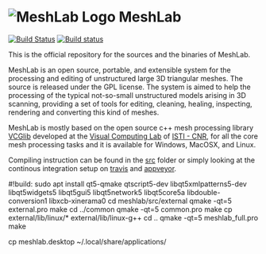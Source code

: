 # ![MeshLab Logo](src/meshlab/images/eye64.png) MeshLab

[![Build Status](https://travis-ci.org/cnr-isti-vclab/meshlab.svg?branch=master)](https://travis-ci.org/cnr-isti-vclab/meshlab)
[![Build status](https://ci.appveyor.com/api/projects/status/bdxm2m4n5ud7vm47?svg=true)](https://ci.appveyor.com/project/cignoni/meshlab)

This is the official repository for the sources and the binaries of MeshLab. 

MeshLab is an open source, portable, and extensible system for the processing and editing of unstructured large 3D triangular meshes. The source is released under the GPL license.
The system is aimed to help the processing of the typical not-so-small unstructured models arising in 3D scanning, providing a set of tools for editing, cleaning, healing, inspecting, rendering and converting this kind of meshes. 

MeshLab is mostly based on the open source c++ mesh processing library [VCGlib](http://www.vcglib.net) developed at the [Visual Computing Lab](http://vcg.isti.cnr.it) of [ISTI - CNR](http://www.isti.cnr.it), for all the core mesh processing tasks and it is available for Windows, MacOSX, and Linux. 

Compiling instruction can be found in the [src](https://github.com/cnr-isti-vclab/meshlab/tree/master/src) folder or simply looking at the continous integration setup on [travis](https://travis-ci.org/cnr-isti-vclab/meshlab/builds) and [appveyor](https://ci.appveyor.com/project/cignoni/meshlab/history).
 
#!build:
sudo apt install qt5-qmake qtscript5-dev libqt5xmlpatterns5-dev libqt5widgets5 libqt5gui5 libqt5network5 libqt5core5a libdouble-conversion1 libxcb-xinerama0
cd meshlab/src/external
qmake -qt=5 external.pro
make 
cd ../common
qmake -qt=5 common.pro
make 
cp external/lib/linux/* external/lib/linux-g++
cd ..
qmake -qt=5 meshlab_full.pro
make 

cp meshlab.desktop ~/.local/share/applications/